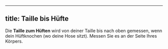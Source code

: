 ***

## title: Taille bis Hüfte

Die **Taille zum Hüften** wird von deiner Taille bis nach oben gemessen, wenn dein Hüftknochen (wo deine Hose sitzt). Messen Sie es an der Seite Ihres Körpers.
